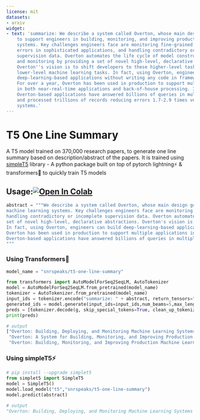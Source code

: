 ```yaml
---
license: mit
datasets:
- arxiv
widget:
- text: 'summarize: We describe a system called Overton, whose main design goal is
    to support engineers in building, monitoring, and improving production machinelearning
    systems. Key challenges engineers face are monitoring fine-grained quality, diagnosing
    errors in sophisticated applications, and handling contradictory or incomplete
    supervision data. Overton automates the life cycle of model construction, deployment,
    and monitoring by providing a set of novel high-level, declarative abstractions.
    Overton''s vision is to shift developers to these higher-level tasks instead of
    lower-level machine learning tasks. In fact, using Overton, engineers can build
    deep-learning-based applications without writing any code in frameworks like TensorFlow.
    For over a year, Overton has been used in production to support multiple applications
    in both near-real-time applications and back-of-house processing. In that time,
    Overton-based applications have answered billions of queries in multiple languages
    and processed trillions of records reducing errors 1.7-2.9 times versus production
    systems.'
---
```


# T5 One Line Summary
A T5 model trained on 370,000 research papers, to generate one line summary based on description/abstract of the papers. It is trained using [simpleT5](https://github.com/Shivanandroy/simpleT5) library - A python package built on top of pytorch lightning⚡️ & transformers🤗 to quickly train T5 models

## Usage:[![Open In Colab](https://colab.research.google.com/assets/colab-badge.svg)](https://colab.research.google.com/drive/1HrfT8IKLXvZzPFpl1EhZ3s_iiXG3O2VY?usp=sharing)
```python
abstract = """We describe a system called Overton, whose main design goal is to support engineers in building, monitoring, and improving production 
machine learning systems. Key challenges engineers face are monitoring fine-grained quality, diagnosing errors in sophisticated applications, and 
handling contradictory or incomplete supervision data. Overton automates the life cycle of model construction, deployment, and monitoring by providing a 
set of novel high-level, declarative abstractions. Overton's vision is to shift developers to these higher-level tasks instead of lower-level machine learning tasks. 
In fact, using Overton, engineers can build deep-learning-based applications without writing any code in frameworks like TensorFlow. For over a year, 
Overton has been used in production to support multiple applications in both near-real-time applications and back-of-house processing. In that time, 
Overton-based applications have answered billions of queries in multiple languages and processed trillions of records reducing errors 1.7-2.9 times versus production systems.
"""
```
### Using Transformers🤗
```python
model_name = "snrspeaks/t5-one-line-summary"

from transformers import AutoModelForSeq2SeqLM, AutoTokenizer
model = AutoModelForSeq2SeqLM.from_pretrained(model_name)
tokenizer = AutoTokenizer.from_pretrained(model_name)
input_ids = tokenizer.encode("summarize: " + abstract, return_tensors="pt", add_special_tokens=True)
generated_ids = model.generate(input_ids=input_ids,num_beams=5,max_length=50,repetition_penalty=2.5,length_penalty=1,early_stopping=True,num_return_sequences=3)
preds = [tokenizer.decode(g, skip_special_tokens=True, clean_up_tokenization_spaces=True) for g in generated_ids]
print(preds)

# output
["Overton: Building, Deploying, and Monitoring Machine Learning Systems for Engineers",
 "Overton: A System for Building, Monitoring, and Improving Production Machine Learning Systems",
 "Overton: Building, Monitoring, and Improving Production Machine Learning Systems"]
 ```
### Using simpleT5⚡️
```python
# pip install --upgrade simplet5
from simplet5 import SimpleT5
model = SimpleT5()
model.load_model("t5","snrspeaks/t5-one-line-summary")
model.predict(abstract)

# output
"Overton: Building, Deploying, and Monitoring Machine Learning Systems for Engineers"
```